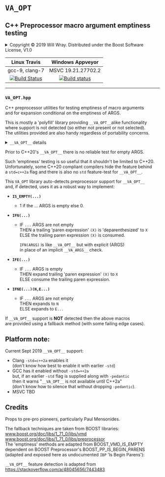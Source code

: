 # **`VA_OPT`**

## C++ Preprocessor macro argument emptiness testing

<details><summary>Copyright &copy; 2019 Will Wray. Distributed under the Boost Software License, V1.0</summary>

### **Boost Software License** - Version 1.0 - August 17th, 2003

```txt
Permission is hereby granted, free of charge, to any person or organization
obtaining a copy of the software and accompanying documentation covered by
this license (the "Software") to use, reproduce, display, distribute,
execute, and transmit the Software, and to prepare derivative works of the
Software, and to permit third-parties to whom the Software is furnished to
do so, all subject to the following:

The copyright notices in the Software and this entire statement, including
the above license grant, this restriction and the following disclaimer,
must be included in all copies of the Software, in whole or in part, and
all derivative works of the Software, unless such copies or derivative
works are solely in the form of machine-executable object code generated by
a source language processor.

THE SOFTWARE IS PROVIDED "AS IS", WITHOUT WARRANTY OF ANY KIND, EXPRESS OR
IMPLIED, INCLUDING BUT NOT LIMITED TO THE WARRANTIES OF MERCHANTABILITY,
FITNESS FOR A PARTICULAR PURPOSE, TITLE AND NON-INFRINGEMENT. IN NO EVENT
SHALL THE COPYRIGHT HOLDERS OR ANYONE DISTRIBUTING THE SOFTWARE BE LIABLE
FOR ANY DAMAGES OR OTHER LIABILITY, WHETHER IN CONTRACT, TORT OR OTHERWISE,
ARISING FROM, OUT OF OR IN CONNECTION WITH THE SOFTWARE OR THE USE OR OTHER
DEALINGS IN THE SOFTWARE.
```

[![License](https://img.shields.io/badge/license-boost%201.0-blue.svg)](https://www.boost.org/LICENSE_1_0.txt)

Also at [boost.org](http://www.boost.org/LICENSE_1_0.txt) and accompanying file [LICENSE_1_0.txt](LICENSE_1_0.txt)

</details>

| Linux Travis| Windows Appveyor|
| :---: | :---: |
|gcc-9, clang-7|MSVC 19.21.27702.2|
| [![Build Status](https://travis-ci.org/willwray/VA_OPT.svg?branch=master)](https://travis-ci.org/willwray/VA_OPT) | [![Build status](https://ci.appveyor.com/api/projects/status/oy5q387u5c9pt0rx?svg=true)](https://ci.appveyor.com/project/willwray/VA_OPT) |

----

### **`VA_OPT.hpp`**

C++ preprocessor utilities for testing emptiness of macro arguments  
and for expansion conditional on the emptiness of ARGS.

This is mostly a 'polyfill' library providing `__VA_OPT__`alike  functionality  
where support is not detected (so either not present or not selected).  
The utilities provided are also handy regardless of portability concerns.

<details>

<summary><code>__VA_OPT__</code> details</summary>

----

C++20 introduces a special function-like macro `__VA_OPT__`  
for use only within a variadic macro's replacement list, in which;
>IF `__VA_ARGS__` is empty  
THEN `__VA_OPT__(X...)` 'vanishes' - i.e. expands to nothing -  
ELSE it expands to `X...`

```c++
#define VARIADIC_MACRO(...) __VA_OPT__(NOT EMPTY)
VARIADIC_MACRO()  // Expands to nothing
VARIADIC_MACRO(?) // Expands to NOT EMPTY
```

----

</details>

Prior to C++20's `__VA_OPT__` there is no reliable test for empty ARGS.

Such 'emptiness' testing is so useful that it shouldn't be limited to C++20.  
Unfortunately, some C++20 compliant compilers hide the feature behind  
a `std=c++2a` flag and there is also no `std` feature-test for `__VA_OPT__`.

This `VA_OPT` library auto-detects preprocessor support for `__VA_OPT__`  
and, if detected, uses it as a robust way to implement:

* **`IS_EMPTY(...)`**
  * 1 if the ... ARGS is empty else 0.

* **`IFN(...)`**
  * IF `...` ARGS are not empty  
    THEN a trailing 'paren expression' `(X)` is 'deparenthesized' to `X`  
    ELSE the trailing paren expression `(X)` is consumed.

    `IFN(ARGS)` is like `__VA_OPT__` but with explicit (ARGS)  
    in place of an implicit `__VA_ARGS__` check.

* **`IFE(...)`**
  * IF `...` ARGS is empty  
    THEN expand trailing 'paren expression' `(X)` to `X`  
    ELSE consume the trailing paren expression.

* **`IFNE(...)(N,E...)`**
  * IF `...` ARGS are not empty  
    THEN expands to `N`  
    ELSE expands to `E...`

If `__VA_OPT__` support is **NOT** detected then the above macros  
are provided using a fallback method (with some failing edge cases).

## Platform note:

Current Sept 2019 `__VA_OPT__` support:

 * Clang `-std=c++2a` enables it  
(don't know how best to enable it with earlier `-std`)
 * GCC has it enabled without `-std=++2a`  
but, if an earlier `-std` flag is supplied along with `-pedantic`  
then it warns "`__VA_OPT__` is not available until C++2a"  
(don't know how to silence that without dropping `-pedantic`).
 * MSVC TBD

## Credits

Props to pre-pro pioneers, particularly Paul Mensonides.

The fallback techniques are taken from BOOST libraries:  
www.boost.org/doc/libs/1_71_0/libs/vmd  
www.boost.org/doc/libs/1_71_0/libs/preprocessor  
The 'emptiness' methods are adapted from BOOST_VMD_IS_EMPTY  
dependent on BOOST Preprocessor's BOOST_PP_IS_BEGIN_PARENS  
(adapted and exposed here as undocumented `IBP` 'Is Begin Parens'):

`__VA_OPT__` feature detection is adapted from  
https://stackoverflow.com/a/48045656/7443483
